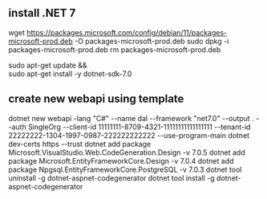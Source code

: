 ## install .NET 7
wget https://packages.microsoft.com/config/debian/11/packages-microsoft-prod.deb -O packages-microsoft-prod.deb
sudo dpkg -i packages-microsoft-prod.deb
rm packages-microsoft-prod.deb

sudo apt-get update && \
  sudo apt-get install -y dotnet-sdk-7.0

## create new webapi using template
dotnet new webapi -lang "C#" --name dal --framework "net7.0" --output . --auth SingleOrg --client-id 11111111-8709-4321-11111111111111111 --tenant-id 22222222-1304-1997-0987-222222222222 --use-program-main
dotnet dev-certs https --trust
dotnet add package Microsoft.VisualStudio.Web.CodeGeneration.Design -v 7.0.5
dotnet add package Microsoft.EntityFrameworkCore.Design -v 7.0.4
dotnet add package Npgsql.EntityFrameworkCore.PostgreSQL -v 7.0.3
dotnet tool uninstall -g dotnet-aspnet-codegenerator
dotnet tool install -g dotnet-aspnet-codegenerator